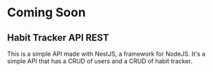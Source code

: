 # Coming Soon

## Habit Tracker API REST

This is a simple API made with NestJS, a framework for NodeJS. It's a simple API that has a CRUD of users and a CRUD of habit tracker.
